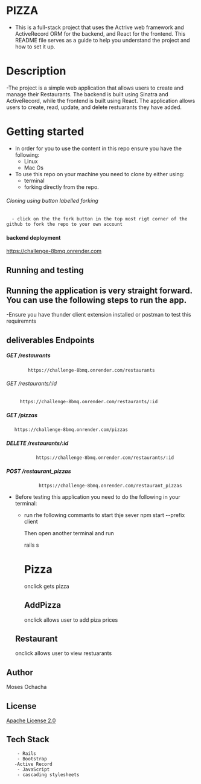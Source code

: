 # PIZZA

- This is a full-stack project that uses the Actrive web framework and ActiveRecord ORM for the backend, and React for the frontend. This README file serves as a guide to help you understand the project and how to set it up.

# Description

-The project is a simple web application that allows users to create and manage their Restaurants. The backend is built using Sinatra and ActiveRecord, while the frontend is built using React. The application allows users to create, read, update, and delete restuarants they have added.

# Getting started

- In order for you to use the content in this repo ensure you have the following:
  - Linux
  - Mac Os
- To use this repo on your machine you need to clone by either using:
  - terminal
  - forking directly from the repo.

###### Cloning using button labelled forking

      - click on the the fork button in the top most rigt corner of the github to fork the repo to your own account

#### backend deployment

https://challenge-8bmq.onrender.com

## Running and testing

## Running the application is very straight forward. You can use the following steps to run the app.

-Ensure you have thunder client extension installed or postman to test this requiremnts

## deliverables Endpoints

##### GET /restaurants

            https://challenge-8bmq.onrender.com/restaurants

###### GET /restaurants/:id

         https://challenge-8bmq.onrender.com/restaurants/:id

##### GET /pizzas

       https://challenge-8bmq.onrender.com/pizzas

##### DELETE /restaurants/:id

               https://challenge-8bmq.onrender.com/restaurants/:id

##### POST /restaurant_pizzas

                https://challenge-8bmq.onrender.com/restaurant_pizzas

- Before testing this application you need to do the following in your terminal:

  - run rhe following commants to start thje sever
    npm start --prefix client

    Then open another terminal and run

    rails s

    # Pizza

    onclick gets pizza

    ## AddPizza

    onclick allows user to add piza prices

  ## Restaurant

  onclick allows user to view restuarants

## Author

Moses Ochacha

## License

[Apache License 2.0](https://choosealicense.com/licenses/)

## Tech Stack

        - Rails
        - Bootstrap
       -Active Record
        - JavaScript
        - cascading stylesheets
